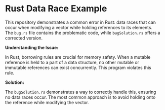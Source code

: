 # Rust Data Race Example

This repository demonstrates a common error in Rust: data races that can occur when modifying a vector while holding references to its elements.  The `bug.rs` file contains the problematic code, while `bugSolution.rs` offers a corrected version.

**Understanding the Issue:**

In Rust, borrowing rules are crucial for memory safety.  When a mutable reference is held to a part of a data structure, no other mutable or immutable references can exist concurrently.  This program violates this rule.

**Solution:**

The `bugSolution.rs` demonstrates a way to correctly handle this, ensuring no data races occur. The most common approach is to avoid holding onto the reference while modifying the vector.